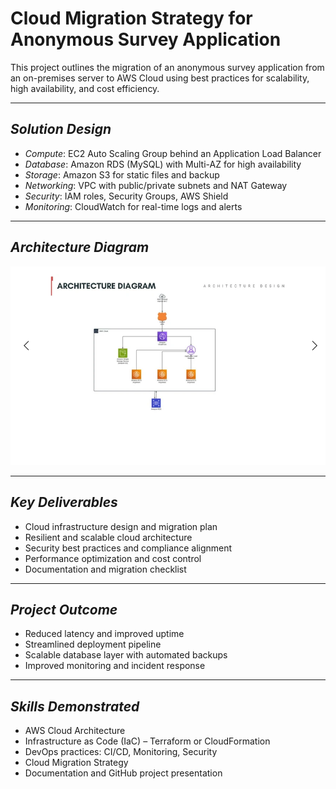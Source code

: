 # Cloud Migration Strategy for Anonymous Survey Application

This project outlines the migration of an anonymous survey application from an on-premises server to AWS Cloud using best practices for scalability, high availability, and cost efficiency.

---

## *Solution Design*

- *Compute*: EC2 Auto Scaling Group behind an Application Load Balancer  
- *Database*: Amazon RDS (MySQL) with Multi-AZ for high availability  
- *Storage*: Amazon S3 for static files and backup  
- *Networking*: VPC with public/private subnets and NAT Gateway  
- *Security*: IAM roles, Security Groups, AWS Shield  
- *Monitoring*: CloudWatch for real-time logs and alerts  

---

## *Architecture Diagram*

![Architecture Diagram](CloudArchitecture.png)

---

## *Key Deliverables*

- Cloud infrastructure design and migration plan  
- Resilient and scalable cloud architecture  
- Security best practices and compliance alignment  
- Performance optimization and cost control  
- Documentation and migration checklist  

---

## *Project Outcome*

- Reduced latency and improved uptime  
- Streamlined deployment pipeline  
- Scalable database layer with automated backups  
- Improved monitoring and incident response  

---

## *Skills Demonstrated*

- AWS Cloud Architecture  
- Infrastructure as Code (IaC) – Terraform or CloudFormation  
- DevOps practices: CI/CD, Monitoring, Security  
- Cloud Migration Strategy  
- Documentation and GitHub project presentation